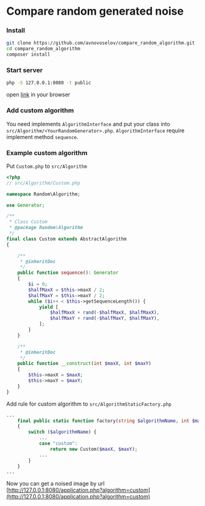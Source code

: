 # Compare random generated noise

### Install

```bash
git clone https://github.com/avnovoselov/compare_random_algorithm.git
cd compare_random_algorithm
composer install
```

### Start server
```bash
php -S 127.0.0.1:8080 -t public
```
open [link](http://127.0.0.1:8080) in your browser 

### Add custom algorithm

You need implements `AlgorithmInterface` and put your class into `src/Algorithm/<YourRandomGenerator>.php`.
`AlgorithmInterface` require implement method `sequence`.

### Example custom algorithm
Put `Custom.php` to `src/Algorithm`
```php
<?php
// src/Algorithm/Custom.php

namespace Random\Algorithm;

use Generator;

/**
 * Class Custom
 * @package Random\Algorithm
 */
final class Custom extends AbstractAlgorithm
{

    /**
     * @inheritDoc
     */
    public function sequence(): Generator
    {
        $i = 0;
        $halfMaxX = $this->maxX / 2;
        $halfMaxY = $this->maxY / 2;
        while ($i++ < $this->getSequenceLength()) {
            yield [
                $halfMaxX + rand(-$halfMaxX, $halfMaxX),
                $halfMaxY + rand(-$halfMaxY, $halfMaxY),
            ];
        }
    }

    /**
     * @inheritDoc
     */
    public function __construct(int $maxX, int $maxY)
    {
        $this->maxX = $maxX;
        $this->maxY = $maxY;
    }
}
```

Add rule for custom algorithm to  `src/AlgorithmStaticFactory.php`

```php
...
    final public static function factory(string $algorithmName, int $maxX, int $maxY): AlgorithmInterface
    {
        switch ($algorithmName) {
            ...
            case "custom":
                return new Custom($maxX, $maxY);
            ...
        }
    }
...
```

Now you can get a noised image by url
[http://127.0.0.1:8080/application.php?algorithm=custom](http://127.0.0.1:8080/application.php?algorithm=custom)